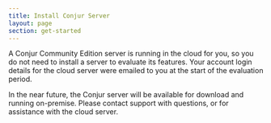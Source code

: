 ```yaml
---
title: Install Conjur Server
layout: page
section: get-started
---
```


A Conjur Community Edition server is running in the cloud for you, so you do not need to install a server to evaluate its features.
Your account login details for the cloud server were emailed to you at the start of the evaluation period.

In the near future, the Conjur server will be available for download and running on-premise. Please contact support with questions, or for assistance with the cloud server.
